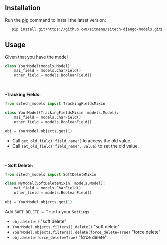
## Installation

Run the [pip](https://pip.pypa.io/en/stable/) command to install the latest version:

```bash
   pip install git+https://github.com/sitmena/sitech-django-models.git@v1.0
```

## Usage
Given that you have the model
```python
class YourModel(models.Model):
    mai_field = models.CharField()
    other_field = models.BooleanField()
```        
<br/>  
        
**-Tracking Fields:** 
```python
from sitech_models import TrackingFieldsMixin

class YourModel(TrackingFieldsMixin, models.Model):
    mai_field = models.CharField()
    other_field = models.BooleanField()

obj = YourModel.objects.get(1)
```  
 - Call `get_old_field('field_name')` to access the old value.
 - Call `set_old_field('field_name', value)` to set the old value.

<br/>  

**- Soft Delete:** 
```python
from sitech_models import SoftDeleteMixin

class MyModel(SoftDeleteMixin, models.Model):
    mai_field = models.CharField()
    other_field = models.BooleanField()
    
obj = YourModel.objects.get(1)
```  

Add `SOFT_DELETE = True` to your `Settings` 
-  `obj.delete()`  "soft delete"
-  `YourModel.objects.filters().delete()`  "soft delete"
-  `YourModel.objects.filters().delete(force_delete=True)`  "force delete"
-  `obj.delete(force_delete=True)`  "force delete"
